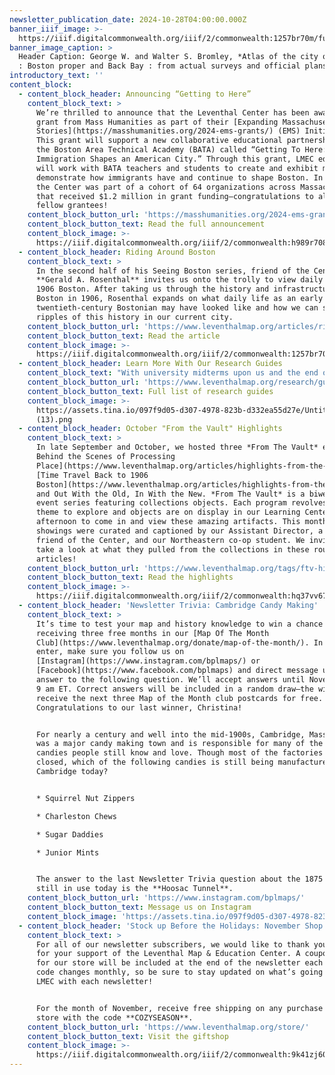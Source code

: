 ```yaml
---
newsletter_publication_date: 2024-10-28T04:00:00.000Z
banner_iiif_image: >-
  https://iiif.digitalcommonwealth.org/iiif/2/commonwealth:1257br70m/full/1600,/0/default.jpg
banner_image_caption: >
  Header Caption: George W. and Walter S. Bromley, *Atlas of the city of Boston
  : Boston proper and Back Bay : from actual surveys and official plans* (1908)
introductory_text: ''
content_block:
  - content_block_header: Announcing “Getting to Here”
    content_block_text: >
      We’re thrilled to announce that the Leventhal Center has been awarded a
      grant from Mass Humanities as part of their [Expanding Massachusetts
      Stories](https://masshumanities.org/2024-ems-grants/) (EMS) Initiative.
      This grant will support a new collaborative educational partnership with
      the Boston Area Technical Academy (BATA) called “Getting To Here: How
      Immigration Shapes an American City.” Through this grant, LMEC educators
      will work with BATA teachers and students to create and exhibit maps that
      demonstrate how immigrants have and continue to shape Boston. In total,
      the Center was part of a cohort of 64 organizations across Massachusetts
      that received $1.2 million in grant funding—congratulations to all our
      fellow grantees!
    content_block_button_url: 'https://masshumanities.org/2024-ems-grants/'
    content_block_button_text: Read the full announcement
    content_block_image: >-
      https://iiif.digitalcommonwealth.org/iiif/2/commonwealth:h989r708n/54,74,4984,5872/400,/0/default.jpg
  - content_block_header: Riding Around Boston
    content_block_text: >
      In the second half of his Seeing Boston series, friend of the Center
      **Gerald A. Rosenthal** invites us onto the trolly to view daily life in
      1906 Boston. After taking us through the history and infrastructure of
      Boston in 1906, Rosenthal expands on what daily life as an early
      twentieth-century Bostonian may have looked like and how we can see
      ripples of this history in our current city.
    content_block_button_url: 'https://www.leventhalmap.org/articles/riding-around-1906-boston/'
    content_block_button_text: Read the article
    content_block_image: >-
      https://iiif.digitalcommonwealth.org/iiif/2/commonwealth:1257br70m/4316,1836,1443,2745/,1200/0/default.jpg
  - content_block_header: Learn More With Our Research Guides
    content_block_text: "With university midterms upon us and the end of the semester drawing ever closer, did you know the Leventhal Center has dedicated research guides\_to help access information and sources in our collections? With guides on Boston’s Urban Planning to one on Topographic Maps from the U.S. Geological Survey, you’re sure to find a wealth of information in each guide. Whether looking to do some in-depth research or looking for a quick recap of a new subject, we encourage you to check out this resource!\n"
    content_block_button_url: 'https://www.leventhalmap.org/research/guides/'
    content_block_button_text: Full list of research guides
    content_block_image: >-
      https://assets.tina.io/097f9d05-d307-4978-823b-d332ea55d27e/Untitled
      (13).png
  - content_block_header: October "From the Vault" Highlights
    content_block_text: >
      In late September and October, we hosted three *From The Vault* events-[
      Behind the Scenes of Processing
      Place](https://www.leventhalmap.org/articles/highlights-from-the-vault-behind-the-scenes-of-processing-place/),
      [Time Travel Back to 1906
      Boston](https://www.leventhalmap.org/articles/highlights-from-the-vault-time-travel-back-to-1906-boston/),
      and Out With the Old, In With the New. *From The Vault* is a biweekly
      event series featuring collections objects. Each program revolves around a
      theme to explore and objects are on display in our Learning Center for the
      afternoon to come in and view these amazing artifacts. This month’s
      showings were curated and captioned by our Assistant Director, a longtime
      friend of the Center, and our Northeastern co-op student. We invite you to
      take a look at what they pulled from the collections in these roundup
      articles!
    content_block_button_url: 'https://www.leventhalmap.org/tags/ftv-highlights/'
    content_block_button_text: Read the highlights
    content_block_image: >-
      https://iiif.digitalcommonwealth.org/iiif/2/commonwealth:hq37vv673/1298,169,1007,1904/,1200/0/default.jpg
  - content_block_header: 'Newsletter Trivia: Cambridge Candy Making'
    content_block_text: >
      It’s time to test your map and history knowledge to win a chance of
      receiving three free months in our [Map Of The Month
      Club](https://www.leventhalmap.org/donate/map-of-the-month/). In order to
      enter, make sure you follow us on
      [Instagram](https://www.instagram.com/bplmaps/) or
      [Facebook](https://www.facebook.com/bplmaps) and direct message us the
      answer to the following question. We’ll accept answers until November 4 at
      9 am ET. Correct answers will be included in a random draw—the winner will
      receive the next three Map of the Month club postcards for free.
      Congratulations to our last winner, Christina!


      For nearly a century and well into the mid-1900s, Cambridge, Massachusetts
      was a major candy making town and is responsible for many of the classic
      candies people still know and love. Though most of the factories have
      closed, which of the following candies is still being manufactured in
      Cambridge today?


      * Squirrel Nut Zippers

      * Charleston Chews

      * Sugar Daddies

      * Junior Mints


      The answer to the last Newsletter Trivia question about the 1875 tunnel
      still in use today is the **Hoosac Tunnel**.
    content_block_button_url: 'https://www.instagram.com/bplmaps/'
    content_block_button_text: Message us on Instagram
    content_block_image: 'https://assets.tina.io/097f9d05-d307-4978-823b-d332ea55d27e/image (21).png'
  - content_block_header: 'Stock up Before the Holidays: November Shop Discount'
    content_block_text: >
      For all of our newsletter subscribers, we would like to thank you so much
      for your support of the Leventhal Map & Education Center. A coupon code
      for our store will be included at the end of the newsletter each month—the
      code changes monthly, so be sure to stay updated on what’s going on at the
      LMEC with each newsletter!


      For the month of November, receive free shipping on any purchase in the
      store with the code **COZYSEASON**.
    content_block_button_url: 'https://www.leventhalmap.org/store/'
    content_block_button_text: Visit the giftshop
    content_block_image: >-
      https://iiif.digitalcommonwealth.org/iiif/2/commonwealth:9k41zj60m/3347,24,2444,4457/,1200/0/default.jpg
---
```


